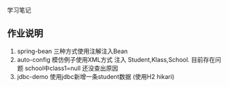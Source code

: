 学习笔记
## 作业说明 ##
1. spring-bean 三种方式使用注解注入Bean
2. auto-config 模仿例子使用XML方式 注入 Student,Klass,School. 目前存在问题 school中class1=null 还没查出原因
3. jdbc-demo 使用jdbc新增一条student数据 (使用H2 hikari)
